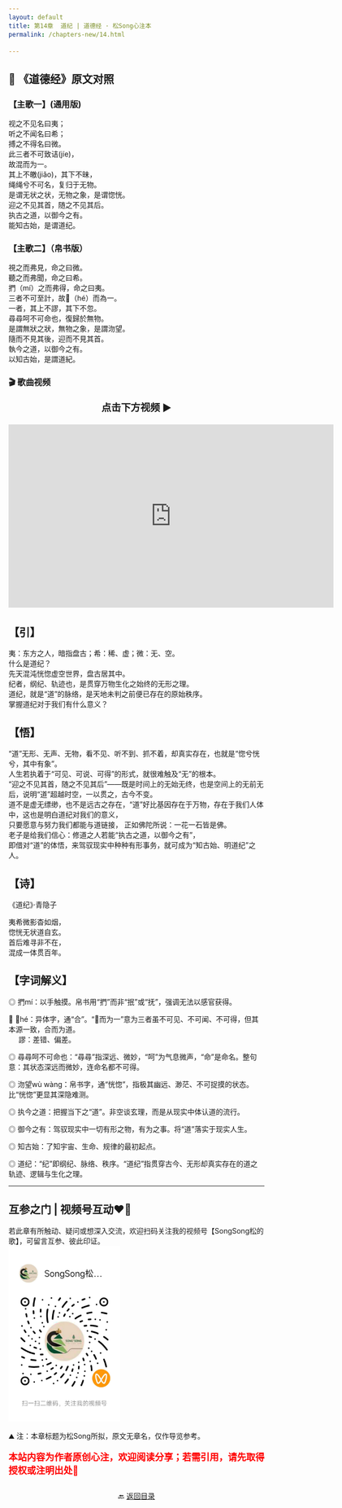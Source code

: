 ```yaml
---
layout: default
title: 第14章  道纪 | 道德经 · 松Song心注本
permalink: /chapters-new/14.html

---
```


## 📜 《道德经》原文对照
### 【主歌一】(通用版) 
视之不见名曰夷；<br>
听之不闻名曰希；<br>
搏之不得名曰微。<br>
此三者不可致诘(jíe)，<br>
故混而为一。<br>
其上不皦(jiǎo)，其下不昧，<br>
绳绳兮不可名，复归于无物。<br>
是谓无状之状，无物之象，是谓惚恍。<br>
迎之不见其首，随之不见其后。<br>
执古之道，以御今之有。<br>
能知古始，是谓道纪。<br>

### 【主歌二】（帛书版）
視之而弗見，命之曰微。<br>
聽之而弗聞，命之曰希。<br>
捫（mí）之而弗得，命之曰夷。<br>
三者不可至計，故𡇯（hé）而為一。<br>
一者，其上不謬，其下不忽。<br>
尋尋呵不可命也，復歸於無物。<br>
是謂無狀之狀，無物之象，是謂沕望。<br>
隨而不見其後，迎而不見其首。<br>
執今之道，以御今之有。<br>
以知古始，是謂道紀。<br>

### 🎬 歌曲视频
<p style="text-align:center; font-size:1.2rem; font-weight:bold;">
  点击下方视频 ▶️
</p>

<iframe
  src="https://streamable.com/e/kj94ph"
  width="640"
  height="360"
  frameborder="0"
  allowfullscreen
  loading="lazy">
</iframe>

## 【引】
夷：东方之人，暗指盘古；希：稀、虚；微：无、空。<br>
什么是道纪？<br>
先天混沌恍惚虚空世界，盘古居其中。<br>
纪者，纲纪、轨迹也，是贯穿万物生化之始终的无形之理。<br>
道纪，就是“道”的脉络，是天地未判之前便已存在的原始秩序。<br>
掌握道纪对于我们有什么意义？<br>

## 【悟】
“道”无形、无声、无物，看不见、听不到、抓不着，却真实存在，也就是“惚兮恍兮，其中有象”。<br>
人生若执着于“可见、可说、可得”的形式，就很难触及“无”的根本。<br>
“迎之不见其首，随之不见其后”——既是时间上的无始无终，也是空间上的无前无后，说明“道”超越时空，一以贯之，古今不变。<br>
道不是虚无缥缈，也不是远古之存在，“道”好比基因存在于万物，存在于我们人体中，这也是明白道纪对我们的意义，<br>
只要愿意与努力我们都能与道链接， 正如佛陀所说：一花一石皆是佛。<br>
老子是给我们信心：修道之人若能“执古之道，以御今之有”，<br>
即借对“道”的体悟，来驾驭现实中种种有形事务，就可成为“知古始、明道纪”之人。<br>

## 【诗】
《道纪》·青隐子<br>

夷希微影杳如烟，<br>
惚恍无状道自玄。<br>
首后难寻非不在，<br>
混成一体贯百年。<br>

## 【字词解义】

◎ 捫mí：以手触摸。帛书用“捫”而非“抿”或“抚”，强调无法以感官获得。<br>

◎ 𡇯hé：异体字，通“合”。“𡇯而为一”意为三者虽不可见、不可闻、不可得，但其本源一致，合而为道。<br>
 &nbsp;&nbsp; &nbsp;&nbsp;謬：差错、偏差。<br>
   
◎ 尋尋呵不可命也：“尋尋”指深远、微妙，“呵”为气息微声，“命”是命名。整句意：其状态深远而微妙，连命名都不可得。<br>

◎ 沕望wù wàng：帛书字，通“恍惚”，指极其幽远、渺茫、不可捉摸的状态。比“恍惚”更显其深隐难测。<br>

◎ 执今之道：把握当下之“道”。非空谈玄理，而是从现实中体认道的流行。<br>

◎ 御今之有：驾驭现实中一切有形之物，有为之事。将“道”落实于现实人生。<br>

◎ 知古始：了知宇宙、生命、规律的最初起点。<br>

◎ 道纪：“纪”即纲纪、脉络、秩序。“道纪”指贯穿古今、无形却真实存在的道之轨迹、逻辑与生化之理。<br>

---
##  互参之门 | 视频号互动❤️🤝

若此章有所触动、疑问或想深入交流，欢迎扫码关注我的视频号【SongSong松的歌】，可留言互参、彼此印证。<br>
<img src="../img/qrcode_songsong.jpg" alt="扫码进入视频号" width="220">

⛰️ 注：本章标题为松Song所拟，原文无章名，仅作导览参考。<br>
<p style="color:red; font-size:18px; font-weight:bold;">
本站内容为作者原创心注，欢迎阅读分享；若需引用，请先取得授权或注明出处🙏
</p>

<p style="text-align:center; margin-top:2em;">
  🔙 <a href="{{ '/' | relative_url }}#catalog">返回目录</a>
</p>

